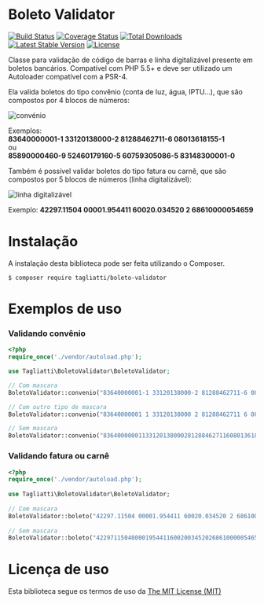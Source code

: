 # Boleto Validator

[![Build Status](https://travis-ci.org/Tagliatti/Boleto-Validator-PHP.svg?branch=master)](https://travis-ci.org/Tagliatti/Boleto-Validator-PHP)
[![Coverage Status](https://img.shields.io/codecov/c/github/Tagliatti/Boleto-Validator-PHP.svg)](https://codecov.io/github/Tagliatti/Boleto-Validator-PHP)
[![Total Downloads](https://poser.pugx.org/Tagliatti/Boleto-Validator/downloads.png)](https://packagist.org/packages/Tagliatti/Boleto-Validator)
[![Latest Stable Version](https://img.shields.io/github/release/Tagliatti/Boleto-Validator-PHP.svg)](https://packagist.org/packages/Tagliatti/Boleto-Validator)
[![License](https://poser.pugx.org/tagliatti/boleto-validator/license)](https://packagist.org/packages/Tagliatti/Boleto-Validator)

Classe para validação de código de barras e linha digitalizável presente em boletos bancários. Compatível com PHP 5.5+ e deve ser utilizado um Autoloader compatível com a PSR-4.

Ela valida boletos do tipo convênio (conta de luz, água, IPTU...), que são compostos por 4 blocos de números:

![convénio](http://i.imgur.com/CJApi3T.jpg)

Exemplos:<br/>
**83640000001-1 33120138000-2 81288462711-6 08013618155-1**<br/>
ou<br/>
**85890000460-9 52460179160-5 60759305086-5 83148300001-0**

Também é possível validar boletos do tipo fatura ou carnê, que são compostos por 5 blocos de números (linha digitalizável):

![linha digitalizável](http://i.imgur.com/WImdusq.jpg)

Exemplo:
**42297.11504 00001.954411 60020.034520 2 68610000054659**

# Instalação

A instalação desta biblioteca pode ser feita utilizando o Composer.

    $ composer require tagliatti/boleto-validator

# Exemplos de uso

### Validando convênio
```php
<?php
require_once('./vendor/autoload.php');

use Tagliatti\BoletoValidator\BoletoValidator;

// Com mascara
BoletoValidator::convenio("83640000001-1 33120138000-2 81288462711-6 08013618155-1");

// Com outro tipo de mascara
BoletoValidator::convenio("83640000001 1 33120138000 2 81288462711 6 08013618155 1");

// Sem mascara
BoletoValidator::convenio("836400000011331201380002812884627116080136181551");
```
### Validando fatura ou carnê
```php
<?php
require_once('./vendor/autoload.php');
    
use Tagliatti\BoletoValidator\BoletoValidator;
    
// Com mascara
BoletoValidator::boleto("42297.11504 00001.954411 60020.034520 2 68610000054659");
    
// Sem mascara
BoletoValidator::boleto("42297115040000195441160020034520268610000054659");
```
# Licença de uso
Esta biblioteca segue os termos de uso da [The MIT License (MIT)](https://opensource.org/licenses/mit-license.php)
